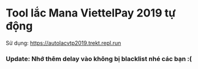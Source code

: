 # Tool lắc Mana ViettelPay 2019 tự động

Sử dụng: https://autolacvtp2019.trekt.repl.run

### Update: Nhớ thêm delay vào không bị blacklist nhé các bạn :(
